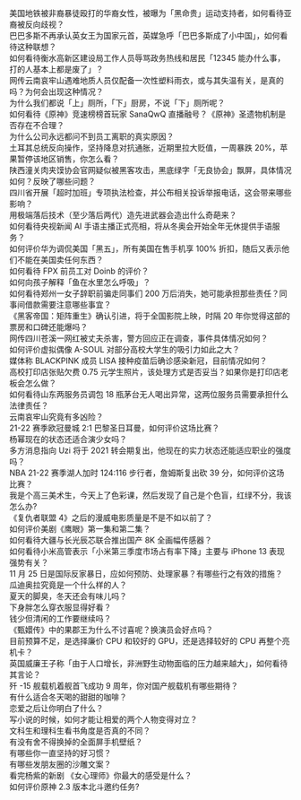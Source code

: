美国地铁被非裔暴徒殴打的华裔女性，被曝为「黑命贵」运动支持者，如何看待亚裔被反向歧视？  
巴巴多斯不再承认英女王为国家元首，英媒急呼「巴巴多斯成了小中国」，如何看待这种联想？  
如何看待衡水高新区建设局工作人员辱骂政务热线和居民「12345 能办什么事，打的人基本上都是废了」？  
网传云南哀牢山遇难地质人员仅配备一次性塑料雨衣，或与其失温有关，是真的吗？为何会出现这种情况？  
为什么我们都说「上」厕所，「下」厨房，不说「下」厕所呢？  
如何看待《原神》竞速榜榜首玩家 SanaQwQ 直播融号？《原神》圣遗物机制是否存在不合理？  
为什么公司永远都问不到员工离职的真实原因？  
土耳其总统反向操作，坚持降息对抗通胀，近期里拉大贬值，一周暴跌 20%，苹果暂停该地区销售，你怎么看？  
陕西潼关肉夹馍协会官网疑似被黑客攻击，黑底绿字「无良协会」飘屏，具体情况如何？反映了哪些问题？  
四川省开展「超时加班」专项执法检查，并公布相关投诉举报电话，这会带来哪些影响？  
用极端落后技术（至少落后两代）造先进武器会造出什么奇葩来？  
如何看待央视新闻 AI 手语主播正式亮相，将从冬奥会开始全年无休提供手语服务？  
如何评价华为调侃美国「黑五」，所有美国在售手机享 100% 折扣，随后又表示他们不能在美国卖任何东西？  
如何看待 FPX 前员工对 Doinb 的评价？  
如何向孩子解释「鱼在水里怎么呼吸」？  
如何看待郑州一女子辞职前骗走同事们 200 万后消失，她可能承担那些责任？同事间借款需要注意哪些事宜？  
《黑客帝国：矩阵重生》确认引进，将于全国影院上映，时隔 20 年你觉得这部的票房和口碑还能爆吗？  
网传四川苍溪一网红被丈夫杀害，警方回应正在调查，事件具体情况如何？  
如何评价虚拟偶像 A-SOUL 对部分高校大学生的吸引力如此之大？  
媒体称 BLACKPINK 成员 LISA 接种疫苗后确诊感染新冠，目前情况如何？  
高校打印店张贴欠费 0.75 元学生照片，该处理方式是否妥当？如果你是打印店老板会怎么做？  
如何看待山东两服务员调包 18 瓶茅台无人喝出异常，这两位服务员需要承担什么法律责任？  
云南哀牢山究竟有多凶险？  
21-22 赛季欧冠曼城 2:1 巴黎圣日耳曼，如何评价这场比赛？  
杨幂现在的状态还适合演少女吗？  
多方消息指向 Uzi 将于 2021 转会期复出，他现在的实力状态还能适应职业的强度吗？  
NBA 21-22 赛季湖人加时 124:116 步行者，詹姆斯复出砍 39 分，如何评价这场比赛？  
我是个高三美术生，今天上了色彩课，然后发现了自己是个色盲，红绿不分，我该怎么办?  
《复仇者联盟 4》之后的漫威电影质量是不是不如以前了？  
如何评价美剧《鹰眼》第一集和第二集？  
如何看待大疆与长光辰芯联合推出国产 8K 全画幅传感器？  
如何看待小米高管表示「小米第三季度市场占有率下降」主要与 iPhone 13 表现强势有关？  
11 月 25 日是国际反家暴日，应如何预防、处理家暴？有哪些行之有效的措施？  
瓜迪奥拉究竟是一个什么样的人？  
夏天的脚臭，冬天还会有味儿吗？  
下身胖怎么穿衣服显得好看？  
钱少但清闲的工作要继续吗？  
《甄嬛传》中的果郡王为什么不讨喜呢？换演员会好点吗？  
目前预算不足，是选择廉价 CPU 和较好的 GPU，还是选择较好的 CPU 再整个亮机卡？  
英国威廉王子称「由于人口增长，非洲野生动物面临的压力越来越大」，如何看待其言论？  
歼 -15 舰载机着舰首飞成功 9 周年，你对国产舰载机有哪些期待？  
有什么适合冬天喝的甜甜的咖啡？  
恋爱之后让你明白了什么？  
写小说的时候，如何才能让相爱的两个人物变得对立？  
文科生和理科生看书角度是否真的不同？  
有没有舍不得换掉的全面屏手机壁纸？  
有哪些你一直坚持的好习惯？  
有哪些发朋友圈的沙雕文案？  
看完杨紫的新剧 《女心理师》你最大的感受是什么？  
如何评价原神 2.3 版本北斗邀约任务?  
